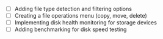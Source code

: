   - [ ] Adding file type detection and filtering options
  - [ ] Creating a file operations menu (copy, move, delete)
  - [ ] Implementing disk health monitoring for storage devices
  - [ ] Adding benchmarking for disk speed testing